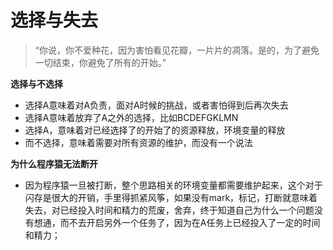 # 选择与失去



> “你说，你不爱种花，因为害怕看见花瓣，一片片的凋落。是的，为了避免一切结束，你避免了所有的开始。”

**选择与不选择**

* 选择A意味着对A负责，面对A时候的挑战，或者害怕得到后再次失去
* 选择A意味着放弃了A之外的选择，比如BCDEFGKLMN
* 选择A，意味着对已经选择了的开始了的资源释放，环境变量的释放
* 而不选择，意味着需要对所有资源的维护，而没有一个说法

**为什么程序猿无法断开**

* 因为程序猿一旦被打断，整个思路相关的环境变量都需要维护起来，这个对于闪存是很大的开销，手里得抓紧风筝，如果没有mark，标记，打断就意味着失去，对已经投入时间和精力的荒废，舍弃，终于知道自己为什么一个问题没有想通，而不去开启另外一个任务了，因为在A任务上已经投入了一定的时间和精力；


